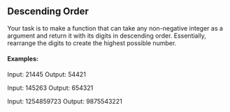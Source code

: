 ## Descending Order

Your task is to make a function that can take any non-negative integer as a argument and return it with its digits in descending order. Essentially, rearrange the digits to create the highest possible number.

#### Examples:

Input: 21445 Output: 54421

Input: 145263 Output: 654321

Input: 1254859723 Output: 9875543221
